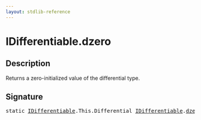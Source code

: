 ```yaml
---
layout: stdlib-reference
---
```


# IDifferentiable\.dzero

## Description

Returns a zero-initialized value of the differential type.




## Signature 

<pre>
<span class='code_keyword'>static</span> <a href="index.md" class="code_type">IDifferentiable</a>.<span class="code_keyword">This</span>.Differential <a href="index.md" class="code_type">IDifferentiable</a>.<a href="dzero.md">dzero</a>();

</pre>


<script>
// Fix .md links to .html when on ReadTheDocs
if (window.location.hostname.includes('readthedocs') || 
    window.location.hostname.includes('rtfd.io')) {
  document.addEventListener('DOMContentLoaded', function() {
    const links = document.querySelectorAll('a');
    links.forEach(link => {
      const href = link.getAttribute('href');
      if (href && href.includes('.md')) {
        // This regex will handle .md links with or without fragment identifiers or query parameters
        link.href = link.href.replace(/(.+)\.md(#[^?]*)?(\?.*)?$/, '$1.html$2$3');
      }
    });
  });
}
</script>
